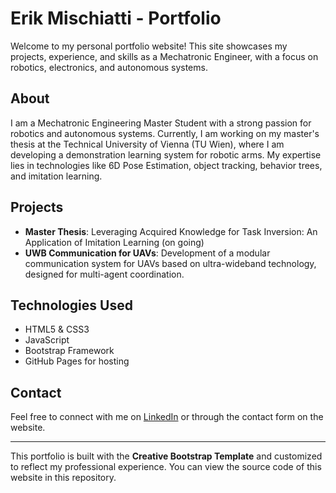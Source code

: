 # Erik Mischiatti - Portfolio

Welcome to my personal portfolio website! This site showcases my projects, experience, and skills as a Mechatronic Engineer, with a focus on robotics, electronics, and autonomous systems.

## About

I am a Mechatronic Engineering Master Student with a strong passion for robotics and autonomous systems. Currently, I am working on my master's thesis at the Technical University of Vienna (TU Wien), where I am developing a demonstration learning system for robotic arms. My expertise lies in technologies like 6D Pose Estimation, object tracking, behavior trees, and imitation learning.

## Projects

- **Master Thesis**: Leveraging Acquired Knowledge for Task Inversion: An Application of Imitation Learning (on going)
- **UWB Communication for UAVs**: Development of a modular communication system for UAVs based on ultra-wideband technology, designed for multi-agent coordination.

## Technologies Used

- HTML5 & CSS3
- JavaScript
- Bootstrap Framework
- GitHub Pages for hosting

## Contact

Feel free to connect with me on [LinkedIn](https://www.linkedin.com/in/erik-mischiatti/) or through the contact form on the website.

---

This portfolio is built with the **Creative Bootstrap Template** and customized to reflect my professional experience. You can view the source code of this website in this repository.
